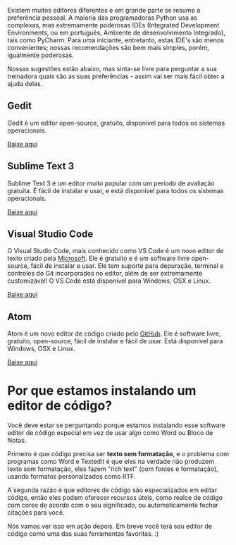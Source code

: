 Existem muitos editores diferentes e em grande parte se resume a preferência pessoal. A maioria das programadoras Python usa as complexas, mas extremamente poderosas IDEs (Integrated Development Environments, ou em português, Ambiente de desenvolvimento Integrado), tais como PyCharm. Para uma iniciante, entretanto, estas IDE's são menos convenientes; nossas recomendações são bem mais simples, porém, igualmente poderosas.

Nossas sugestões estão abaixo, mas sinta-se livre para perguntar a sua treinadora quais são as suas preferências - assim vai ser mais fácil obter a ajuda delas.

## Gedit

Gedit é um editor open-source, gratuito, disponível para todos os sistemas operacionais.

[Baixe aqui][1]

 [1]: https://wiki.gnome.org/Apps/Gedit#Download

## Sublime Text 3

Sublime Text 3 é um editor muito popular com um período de avaliação gratuita. É fácil de instalar e usar, e está disponível para todos os sistemas operacionais.

[Baixe aqui][2]

 [2]: https://www.sublimetext.com/3

## Visual Studio Code

O Visual Studio Code, mais conhecido como VS Code é um novo editor de texto criado pela [Microsoft][3]. Ele é gratuito e é um software livre open-source, fácil de instalar e usar. Ele tem suporte para depuração, terminal e controles do Git incorporados no editor, além de ser extremamente customizável! O VS Code está disponível para Windows, OSX e Linux.

[3]: https://www.microsoft.com/pt-br

[Baixe aqui][4]

[4]: https://code.visualstudio.com/

## Atom

Atom é um novo editor de código criado pelo [GitHub][5]. Ele é software livre, gratuito, open-source, fácil de instalar e fácil de usar. Está disponível para Windows, OSX e Linux.

 [5]: https://github.com/

[Baixe aqui][6]

 [6]: https://atom.io/

# Por que estamos instalando um editor de código?

Você deve estar se perguntando porque estamos instalando esse software editor de código especial em vez de usar algo como Word ou Bloco de Notas.

Primeiro é que código precisa ser **texto sem formatação**, e o problema com programas como Word e Textedit é que eles na verdade não produzem texto sem formatação, eles fazem "rich text" (com fontes e formatação), usando formatos personalizados como RTF.

A segunda razão é que editores de código são especializados em editar código, então eles podem oferecer recursos úteis, como realce de código com cores de acordo com o seu significado, ou automaticamente fechar citações para você.

Nós vamos ver isso em ação depois. Em breve você terá seu editor de código como uma das suas ferramentas favoritas. :)

